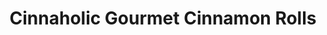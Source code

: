 ---
title: "Cinnaholic Gourmet Cinnamon Rolls"
url: /columbus/cinnaholic-gourmet-cinnamon-rolls/
shop: bakery
---